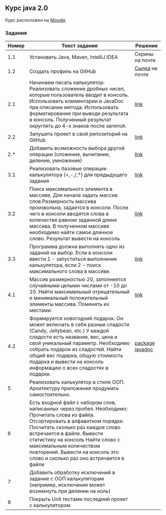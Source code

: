 ## Курс java 2.0

Курс расположен на [Moodle](https://moodle.appline.ru/auth/ldap/ntlmsso_attempt.php)

### Задания

| Номер | Текст задания | Решение |
|---|---------------|---|
| 1.1 | Установить Java, Maven, IntelliJ IDEA | Скрины на почте |
| 1.2 | Создать профиль на GitHub | [Сылка](https://github.com/x1ff) на почте |
| 2.1 | Начинаем писать калькулятор: Реализовать сложение дробных чисел, которые пользователь вводит в консоль. Использовать комментарии и JavaDoc при описании метода. Использовать форматирование при выводе результата в консоль. Полученный результат округлять до 4-х знаков после запятой. | [link](https://github.com/x1ff/aplana_java2/blob/master/src/main/java/Calc.java) |
| 2.2 | Запушить проект в свой репозиторий на GitHub | [link](https://github.com/x1ff/aplana_java2/blob/master/src/main/java/Calc.java) |
| 2.* | Добавить возможность выбора другой операции (сложение, вычитание, деление, умножение) | [link](https://github.com/x1ff/aplana_java2/blob/master/src/main/java/Calc.java) |
| 3.1 | Реализовать базовые операции калькулятора (+,-,/,*) для предыдущего задания | [link](https://github.com/x1ff/aplana_java2/blob/master/src/main/java/Calc.java) |
| 3.2 | Поиск максимального элемента в массиве. Для начала задать массив слов.Размерность массива произвольна, задается в консоли. После чего в консоли вводятся слова в количестве равном заданной длине массива. В полученном массиве необходимо найти самое длинное слово. Результат вывести на консоль | [link](https://github.com/x1ff/aplana_java2/blob/master/src/main/java/Words.java) |
| 3.3 | Программа должна выполнять одно из заданий на выбор. Если в консоли ввести 1 - запуститься выполнение калькулятора, если 2 - поиск максимального слова в массиве. | [link](https://github.com/x1ff/aplana_java2/blob/master/src/main/java/TaskRunner.java) |
| 4.1 | Массив размерностью 20, заполняется случайными целыми числами от -10 до 10. Найти максимальный отрицательный и минимальный положительный элементы массива. Поменять их местами. | [link](https://github.com/x1ff/aplana_java2/blob/master/src/main/java/MyArray.java) |
| 4.2 | Формируется новогодний подарок. Он может включать в себя разные сладости (Candy, Jellybean, etc.) У каждой сладости есть название, вес, цена и свой уникальный параметр. Необходимо собрать подарок из сладостей. Найти общий вес подарка, общую стоимость подарка и вывести на консоль информацию о всех сладостях в подарке. | [package](https://github.com/x1ff/aplana_java2/tree/master/src/main/java/SweetGifts) [javadoc](https://x1ff.github.io/aplana_java2/SweetGifts/package-summary.html) |
| 5 | Реализовать калькулятор в стиле ООП. Архитектуру приложения продумать самостоятельно. |  |
| 6 | Есть входной файл с набором слов, написанных через пробел. Необходимо: Прочитать слова из файла. Отсортировать в алфавитном порядке. Посчитать сколько раз каждое слово встречается в файле. Вывести статистику на консоль Найти слово с максимальным количеством повторений. Вывести на консоль это слово и сколько раз оно встречается в файле |
| 7 | Добавить обработку исключений в задание с ООП калькуляторам (например, исключение может возникнуть при делении на ноль) | |
| 8 | Покрыть Unit тестами последний проект с калькулятором | |